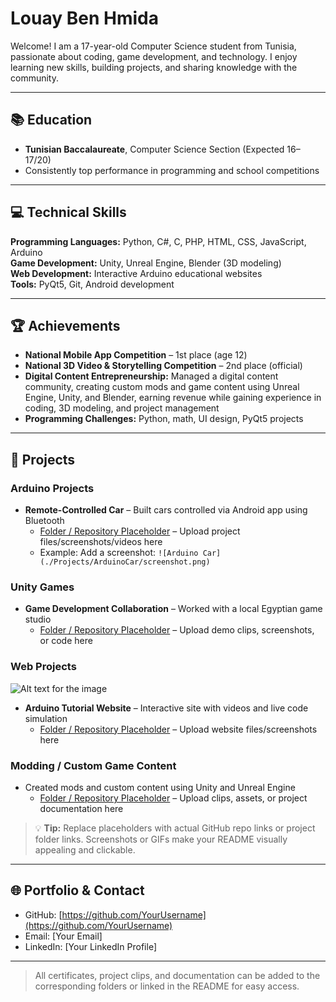 # Louay Ben Hmida

Welcome! I am a 17-year-old Computer Science student from Tunisia, passionate about coding, game development, and technology. I enjoy learning new skills, building projects, and sharing knowledge with the community.

---

## 📚 Education
- **Tunisian Baccalaureate**, Computer Science Section (Expected 16–17/20)
- Consistently top performance in programming and school competitions

---

## 💻 Technical Skills

**Programming Languages:** Python, C#, C, PHP, HTML, CSS, JavaScript, Arduino  
**Game Development:** Unity, Unreal Engine, Blender (3D modeling)  
**Web Development:** Interactive Arduino educational websites  
**Tools:** PyQt5, Git, Android development  

---

## 🏆 Achievements
- **National Mobile App Competition** – 1st place (age 12)  
- **National 3D Video & Storytelling Competition** – 2nd place (official)  
- **Digital Content Entrepreneurship:** Managed a digital content community, creating custom mods and game content using Unreal Engine, Unity, and Blender, earning revenue while gaining experience in coding, 3D modeling, and project management  
- **Programming Challenges:** Python, math, UI design, PyQt5 projects  

---

## 📂 Projects

### Arduino Projects
- **Remote-Controlled Car** – Built cars controlled via Android app using Bluetooth  
  - [Folder / Repository Placeholder](#) – Upload project files/screenshots/videos here  
  - Example: Add a screenshot: `![Arduino Car](./Projects/ArduinoCar/screenshot.png)`

### Unity Games
- **Game Development Collaboration** – Worked with a local Egyptian game studio  
  - [Folder / Repository Placeholder](#) – Upload demo clips, screenshots, or code here  

### Web Projects
![Alt text for the image](./images/screenshot1.png)
- **Arduino Tutorial Website** – Interactive site with videos and live code simulation  
  - [Folder / Repository Placeholder](#) – Upload website files/screenshots here  

### Modding / Custom Game Content
- Created mods and custom content using Unity and Unreal Engine  
  - [Folder / Repository Placeholder](#) – Upload clips, assets, or project documentation here  

> 💡 **Tip:** Replace placeholders with actual GitHub repo links or project folder links. Screenshots or GIFs make your README visually appealing and clickable.

---

## 🌐 Portfolio & Contact
- GitHub: [https://github.com/YourUsername](https://github.com/YourUsername)  
- Email: [Your Email]  
- LinkedIn: [Your LinkedIn Profile]  

---

> All certificates, project clips, and documentation can be added to the corresponding folders or linked in the README for easy access.
